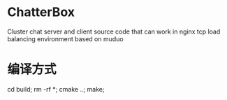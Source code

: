 # ChatterBox
Cluster chat server and client source code that can work in nginx tcp load balancing environment based on muduo

# 编译方式
cd build; 
rm -rf *; 
cmake ..; 
make;     
